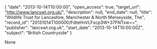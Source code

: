 {
  "date": "2013-10-14T10:00:00", 
  "open_access": true, 
  "target_url": "http://www.lancswt.org.uk/", 
  "description": null, 
  "end_date": null, 
  "title": "Wildlife Trust for Lancashire, Manchester & North Merseyside, The", 
  "record_id": "20131014T100000/FdteHnVLFxcp3W+37FNTxw==", 
  "publisher": "lancswt.org.uk", 
  "start_date": "2013-10-14T10:00:00Z", 
  "subject": "British Countryside"
}

None